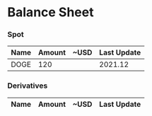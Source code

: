 # Balance Sheet

### Spot

|Name|Amount|~USD|Last Update|
|---|---|---|---|
|DOGE|120||2021.12|

### Derivatives

|Name|Amount|~USD|Last Update|
|---|---|---|---|

